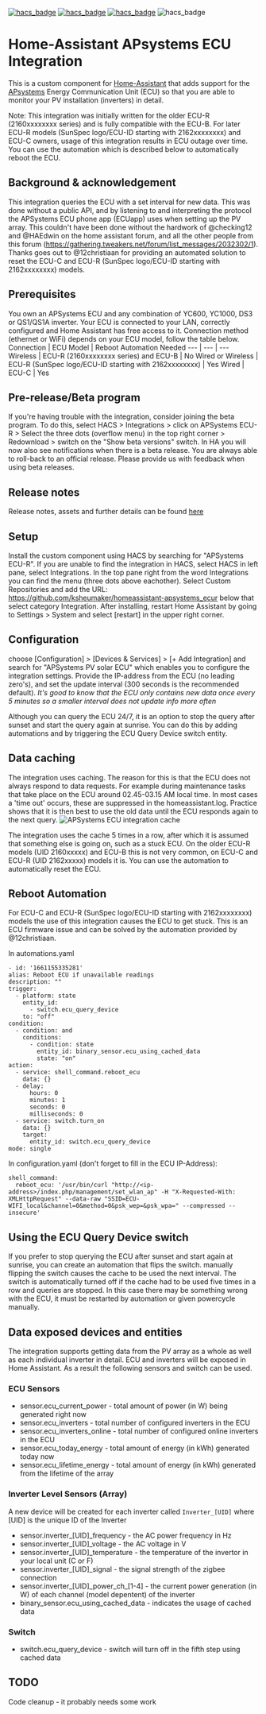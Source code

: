 [![hacs_badge](https://img.shields.io/badge/HACS-Custom-41BDF5.svg)](https://github.com/hacs/integration)
[![hacs_badge](https://img.shields.io/maintenance/yes/2022)](https://github.com/ksheumaker/homeassistant-apsystems_ecur)
[![hacs_badge](https://img.shields.io/github/v/release/ksheumaker/homeassistant-apsystems_ecur?include_prereleases&label=Pre-release)](https://github.com/ksheumaker/homeassistant-apsystems_ecur#pre-releasebeta-program)
![hacs_badge](https://img.shields.io/github/v/release/ksheumaker/homeassistant-apsystems_ecur)
# Home-Assistant APsystems ECU Integration
This is a custom component for [Home-Assistant](http://home-assistant.io) that adds support for the [APsystems](http://www.apsystems.com) Energy Communication Unit (ECU) so that you are able to monitor your PV installation (inverters) in detail.

Note: This integration was initially written for the older ECU-R (2160xxxxxxxx series) and is fully compatible with the ECU-B. For later ECU-R models (SunSpec logo/ECU-ID starting with 2162xxxxxxxx) and ECU-C owners, usage of this integration results in ECU outage over time. You can use the automation which is described below to automatically reboot the ECU.


## Background & acknowledgement
This integration queries the ECU with a set interval for new data. This was done without a public API, and by listening to and interpreting the protocol the APSystems ECU phone app (ECUapp) uses when setting up the PV array. This couldn't have been done without the hardwork of @checking12 and @HAEdwin on the home assistant forum, and all the other people from this forum (https://gathering.tweakers.net/forum/list_messages/2032302/1). Thanks goes out to @12christiaan for providing an automated solution to reset the ECU-C and ECU-R (SunSpec logo/ECU-ID starting with 2162xxxxxxxx) models.

## Prerequisites
You own an APSystems ECU and any combination of YC600, YC1000, DS3 or QS1/QS1A inverter. Your ECU is connected to your LAN, correctly configured and Home Assistant has free access to it.
Connection method (ethernet or WiFi) depends on your ECU model, follow the table below.
Connection | ECU Model | Reboot Automation Needed
--- | --- | ---
Wireless | ECU-R (2160xxxxxxxx series) and ECU-B | No
Wired or Wireless | ECU-R (SunSpec logo/ECU-ID starting with 2162xxxxxxxx) | Yes
Wired | ECU-C | Yes

## Pre-release/Beta program
If you're having trouble with the integration, consider joining the beta program. To do this, select HACS > Integrations > click on APSystems ECU-R > Select the three dots (overflow menu) in the top right corner > Redownload > switch on the "Show beta versions" switch. In HA you will now also see notifications when there is a beta release. You are always able to roll-back to an official release. Please provide us with feedback when using beta releases.

## Release notes
Release notes, assets and further details can be found [here](https://github.com/ksheumaker/homeassistant-apsystems_ecur/releases)

## Setup
Install the custom component using HACS by searching for "APSystems ECU-R". If you are unable to find the integration in HACS, select HACS in left pane, select Integrations. In the top pane right from the word Integrations you can find the menu (three dots above eachother). Select Custom Repositories and add the URL: https://github.com/ksheumaker/homeassistant-apsystems_ecur below that select category Integration. After installing, restart Home Assistant by going to Settings > System and select [restart] in the upper right corner.

## Configuration
choose [Configuration] > [Devices & Services] > [+ Add Integration] and search for "APSystems PV solar ECU" which enables you to configure the integration settings. Provide the IP-address from the ECU (no leading zero's), and set the update interval (300 seconds is the recommended default).
_It's good to know that the ECU only contains new data once every 5 minutes so a smaller interval does not update info more often_

Although you can query the ECU 24/7, it is an option to stop the query after sunset and start the query again at sunrise. You can do this by adding automations and by triggering the ECU Query Device switch entity.  

## Data caching
The integration uses caching. The reason for this is that the ECU does not always respond to data requests. For example during maintenance tasks that take place on the ECU around 02.45-03.15 AM local time. In most cases a 'time out' occurs, these are suppressed in the homeassistant.log. Practice shows that it is then best to use the old data until the ECU responds again to the next query. 
![APSystems ECU integration cache](https://github.com/ksheumaker/homeassistant-apsystems_ecur/blob/main/integration_cache.jpg)

The integration uses the cache 5 times in a row, after which it is assumed that something else is going on, such as a stuck ECU. On the older ECU-R models (UID 2160xxxxx) and ECU-B this is not very common, on ECU-C and ECU-R (UID 2162xxxxx) models it is. You can use the automation to automatically reset the ECU.

## Reboot Automation
For ECU-C and ECU-R (SunSpec logo/ECU-ID starting with 2162xxxxxxxx) models the use of this integration causes the ECU to get stuck. This is an ECU firmware issue and can be solved by the automation provided by @12christiaan.

In automations.yaml
```
- id: '1661155335281'
alias: Reboot ECU if unavailable readings
description: ""
trigger:
  - platform: state
    entity_id:
      - switch.ecu_query_device
    to: "off"
condition:
  - condition: and
    conditions:
      - condition: state
        entity_id: binary_sensor.ecu_using_cached_data
        state: "on"
action:
  - service: shell_command.reboot_ecu
    data: {}
  - delay:
      hours: 0
      minutes: 1
      seconds: 0
      milliseconds: 0
  - service: switch.turn_on
    data: {}
    target:
      entity_id: switch.ecu_query_device
mode: single
```
In configuration.yaml (don't forget to fill in the ECU IP-Address):
```
shell_command:
  reboot_ecu: '/usr/bin/curl "http://<ip-address>/index.php/management/set_wlan_ap" -H "X-Requested-With: XMLHttpRequest" --data-raw "SSID=ECU-WIFI_local&channel=0&method=0&psk_wep=&psk_wpa=" --compressed --insecure'
```

## Using the ECU Query Device switch
If you prefer to stop querying the ECU after sunset and start again at sunrise, you can create an automation that flips the switch. manually flipping the switch causes the cache to be used the next interval. The switch is automatically turned off if the cache had to be used five times in a row and queries are stopped. In this case there may be something wrong with the ECU, it must be restarted by automation or given powercycle manually.

## Data exposed devices and entities
The integration supports getting data from the PV array as a whole as well as each individual inverter in detail.
ECU and inverters will be exposed in Home Assistant. As a result the following sensors and switch can be used.

### ECU Sensors
* sensor.ecu_current_power - total amount of power (in W) being generated right now
* sensor.ecu_inverters - total number of configured inverters in the ECU
* sensor.ecu_inverters_online - total number of configured online inverters in the ECU 
* sensor.ecu_today_energy - total amount of energy (in kWh) generated today now
* sensor.ecu_lifetime_energy - total amount of energy (in kWh) generated from the lifetime of the array

### Inverter Level Sensors (Array)
A new device will be created for each inverter called `Inverter_[UID]` where [UID] is the unique ID of the Inverter
* sensor.inverter_[UID]_frequency - the AC power frequency in Hz
* sensor.inverter_[UID]_voltage - the AC voltage in V
* sensor.inverter_[UID]_temperature - the temperature of the invertor in your local unit (C or F)
* sensor.inverter_[UID]_signal - the signal strength of the zigbee connection
* sensor.inverter_[UID]\_power_ch_[1-4] - the current power generation (in W) of each channel (model depentent) of the inverter
* binary_sensor.ecu_using_cached_data - indicates the usage of cached data

### Switch
* switch.ecu_query_device - switch will turn off in the fifth step using cached data

## TODO
Code cleanup - it probably needs some work
